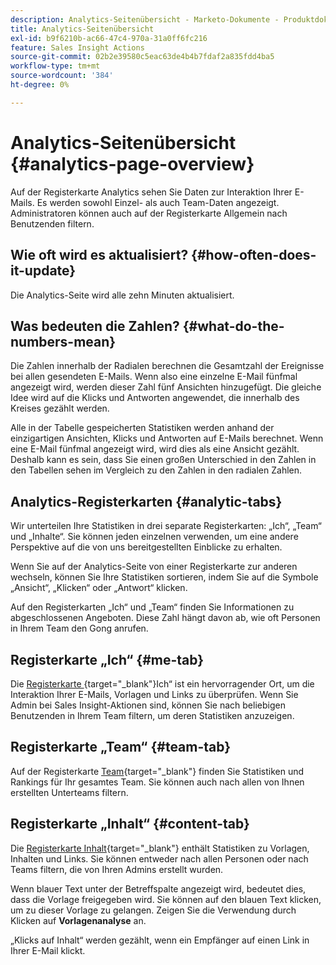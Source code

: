 ```yaml
---
description: Analytics-Seitenübersicht - Marketo-Dokumente - Produktdokumentation
title: Analytics-Seitenübersicht
exl-id: b9f6210b-ac66-47c4-970a-31a0ff6fc216
feature: Sales Insight Actions
source-git-commit: 02b2e39580c5eac63de4b4b7fdaf2a835fdd4ba5
workflow-type: tm+mt
source-wordcount: '384'
ht-degree: 0%

---
```


# Analytics-Seitenübersicht {#analytics-page-overview}

Auf der Registerkarte Analytics sehen Sie Daten zur Interaktion Ihrer E-Mails. Es werden sowohl Einzel- als auch Team-Daten angezeigt. Administratoren können auch auf der Registerkarte Allgemein nach Benutzenden filtern.

## Wie oft wird es aktualisiert? {#how-often-does-it-update}

Die Analytics-Seite wird alle zehn Minuten aktualisiert.

## Was bedeuten die Zahlen? {#what-do-the-numbers-mean}

Die Zahlen innerhalb der Radialen berechnen die Gesamtzahl der Ereignisse bei allen gesendeten E-Mails. Wenn also eine einzelne E-Mail fünfmal angezeigt wird, werden dieser Zahl fünf Ansichten hinzugefügt. Die gleiche Idee wird auf die Klicks und Antworten angewendet, die innerhalb des Kreises gezählt werden.

Alle in der Tabelle gespeicherten Statistiken werden anhand der einzigartigen Ansichten, Klicks und Antworten auf E-Mails berechnet. Wenn eine E-Mail fünfmal angezeigt wird, wird dies als eine Ansicht gezählt. Deshalb kann es sein, dass Sie einen großen Unterschied in den Zahlen in den Tabellen sehen im Vergleich zu den Zahlen in den radialen Zahlen.

## Analytics-Registerkarten {#analytic-tabs}

Wir unterteilen Ihre Statistiken in drei separate Registerkarten: „Ich“, „Team“ und „Inhalte“. Sie können jeden einzelnen verwenden, um eine andere Perspektive auf die von uns bereitgestellten Einblicke zu erhalten.

Wenn Sie auf der Analytics-Seite von einer Registerkarte zur anderen wechseln, können Sie Ihre Statistiken sortieren, indem Sie auf die Symbole „Ansicht“, „Klicken“ oder „Antwort“ klicken.

Auf den Registerkarten „Ich“ und „Team“ finden Sie Informationen zu abgeschlossenen Angeboten. Diese Zahl hängt davon ab, wie oft Personen in Ihrem Team den Gong anrufen.

## Registerkarte „Ich“ {#me-tab}

Die [Registerkarte ](/help/marketo/product-docs/marketo-sales-insight/actions/analytics/understanding-the-me-tab.md){target="_blank"}Ich“ ist ein hervorragender Ort, um die Interaktion Ihrer E-Mails, Vorlagen und Links zu überprüfen. Wenn Sie Admin bei Sales Insight-Aktionen sind, können Sie nach beliebigen Benutzenden in Ihrem Team filtern, um deren Statistiken anzuzeigen.

## Registerkarte „Team“ {#team-tab}

Auf der Registerkarte [Team](/help/marketo/product-docs/marketo-sales-insight/actions/analytics/understanding-the-team-tab.md){target="_blank"} finden Sie Statistiken und Rankings für Ihr gesamtes Team. Sie können auch nach allen von Ihnen erstellten Unterteams filtern.

## Registerkarte „Inhalt“ {#content-tab}

Die [Registerkarte Inhalt](/help/marketo/product-docs/marketo-sales-insight/actions/analytics/understanding-the-content-tab.md){target="_blank"} enthält Statistiken zu Vorlagen, Inhalten und Links. Sie können entweder nach allen Personen oder nach Teams filtern, die von Ihren Admins erstellt wurden.

Wenn blauer Text unter der Betreffspalte angezeigt wird, bedeutet dies, dass die Vorlage freigegeben wird. Sie können auf den blauen Text klicken, um zu dieser Vorlage zu gelangen. Zeigen Sie die Verwendung durch Klicken auf **Vorlagenanalyse** an.

„Klicks auf Inhalt“ werden gezählt, wenn ein Empfänger auf einen Link in Ihrer E-Mail klickt.
